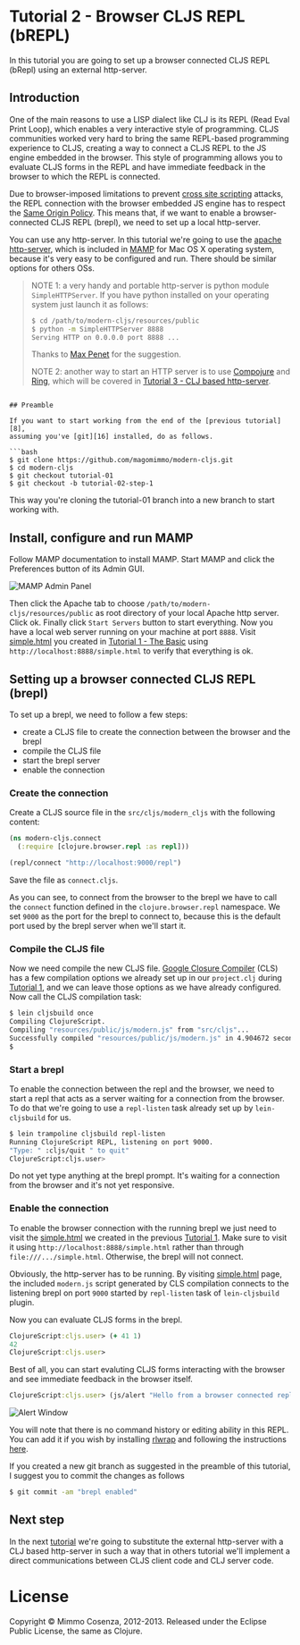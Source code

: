 # Tutorial 2 - Browser CLJS REPL (bREPL)

In this tutorial you are going to set up a browser connected CLJS REPL
(bRepl) using an external http-server.

## Introduction

One of the main reasons to use a LISP dialect like CLJ is its REPL (Read
Eval Print Loop), which enables a very interactive style of
programming. CLJS communities worked very hard to bring the same REPL-based
programming experience to CLJS, creating a way to connect a CLJS REPL to
the JS engine embedded in the browser. This style of programming allows
you to evaluate CLJS forms in the REPL and have immediate feedback in the
browser to which the REPL is connected.

Due to browser-imposed limitations to prevent [cross site scripting][1]
attacks, the REPL connection with the browser embedded JS engine has to
respect the [Same Origin Policy][2]. This means that, if we
want to enable a browser-connected CLJS REPL (brepl), we need to set up
a local http-server.

You can use any http-server. In this tutorial we're going to use the
[apache http-server][3], which is included in [MAMP][4] for Mac OS X
operating system, because it's very easy to be configured and run. There
should be similar options for others OSs.

> NOTE 1: a very handy and portable http-server is python module
> `SimpleHTTPServer`. If you have python installed on your operating
> system just launch it as follows:
>
> ```bash
> $ cd /path/to/modern-cljs/resources/public
> $ python -m SimpleHTTPServer 8888
> Serving HTTP on 0.0.0.0 port 8888 ...
> ```
>
> Thanks to [Max Penet][5] for the suggestion.
>
> NOTE 2: another way to start an HTTP server is to use
> [Compojure][18] and [Ring][17], which will be covered in
> [Tutorial 3 - CLJ based http-server][19].
```

## Preamble

If you want to start working from the end of the [previous tutorial][8],
assuming you've [git][16] installed, do as follows.

```bash
$ git clone https://github.com/magomimmo/modern-cljs.git
$ cd modern-cljs
$ git checkout tutorial-01
$ git checkout -b tutorial-02-step-1
```

This way you're cloning the tutorial-01 branch into a new branch to
start working with.

## Install, configure and run MAMP

Follow MAMP documentation to install MAMP. Start MAMP and click the
Preferences button of its Admin GUI.

![MAMP Admin Panel][6]

Then click the Apache tab to choose
`/path/to/modern-cljs/resources/public` as root directory of your local
Apache http server. Click ok. Finally click `Start Servers` button to
start everything. Now you have a local web server running on your
machine at port `8888`. Visit [simple.html][7] you created in
[Tutorial 1 - The Basic][8] using `http://localhost:8888/simple.html`
to verify that everything is ok.

## Setting up a browser connected CLJS REPL (brepl)

To set up a brepl, we need to follow a few steps:

* create a CLJS file to create the connection between the browser and
  the brepl
* compile the CLJS file
* start the brepl server
* enable the connection

### Create the connection

Create a CLJS source file in the `src/cljs/modern_cljs` with the
following content:

```clojure
(ns modern-cljs.connect
  (:require [clojure.browser.repl :as repl]))

(repl/connect "http://localhost:9000/repl")
```

Save the file as `connect.cljs`.

As you can see, to connect from the browser to the brepl we have to call
the `connect` function defined in the `clojure.browser.repl`
namespace. We set `9000` as the port for the brepl to connect to,
because this is the default port used by the brepl server when we'll
start it.

### Compile the CLJS file

Now we need compile the new CLJS file. [Google Closure Compiler][9] (CLS)
has a few compilation options we already set up in our `project.clj`
during [Tutorial 1][8], and we can leave those options as we have already
configured. Now call the CLJS compilation task:

```bash
$ lein cljsbuild once
Compiling ClojureScript.
Compiling "resources/public/js/modern.js" from "src/cljs"...
Successfully compiled "resources/public/js/modern.js" in 4.904672 seconds.
$
```
### Start a brepl

To enable the connection between the repl and the browser, we need
to start a repl that acts as a server waiting for a connection from the
browser. To do that we're going to use a `repl-listen` task already
set up by `lein-cljsbuild` for us.

```bash
$ lein trampoline cljsbuild repl-listen
Running ClojureScript REPL, listening on port 9000.
"Type: " :cljs/quit " to quit"
ClojureScript:cljs.user>
```

Do not yet type anything at the brepl prompt. It's waiting for a
connection from the browser and it's not yet responsive.

### Enable the connection

To enable the browser connection with the running brepl we just need to
visit the [simple.html][7] we created in the previous [Tutorial 1][8].
Make sure to visit it using `http://localhost:8888/simple.html` rather than
through `file:///.../simple.html`. Otherwise, the brepl will not connect.

Obviously, the http-server has to be running. By visiting
[simple.html][7] page, the included `modern.js` script generated by CLS
compilation connects to the listening brepl on port `9000` started by
`repl-listen` task of `lein-cljsbuild` plugin.

Now you can evaluate CLJS forms in the brepl.

```clojure
ClojureScript:cljs.user> (+ 41 1)
42
ClojureScript:cljs.user>
```
Best of all, you can start evaluting CLJS forms interacting with the browser
and see immediate feedback in the browser itself.

```clojure
ClojureScript:cljs.user> (js/alert "Hello from a browser connected repl")
```
![Alert Window][10]

You will note that there is no command history or editing ability in this
REPL.  You can add it if you wish by installing [rlwrap][12] and following
the instructions [here][13].

If you created a new git branch as suggested in the preamble of this
tutorial, I suggest you to commit the changes as follows

```bash
$ git commit -am "brepl enabled"
```

## Next step

In the next [tutorial][11] we're going to substitute the external
http-server with a CLJ based http-server in such a way that in others
tutorial we'll implement a direct communications between CLJS client
code and CLJ server code.

# License

Copyright © Mimmo Cosenza, 2012-2013. Released under the Eclipse Public
License, the same as Clojure.

[1]: http://en.wikipedia.org/wiki/Cross-site_scripting
[2]: http://en.wikipedia.org/wiki/Same_origin_policy
[3]: http://httpd.apache.org/
[4]: http://www.mamp.info/en/index.html
[5]: https://github.com/mpenet
[6]: https://raw.github.com/magomimmo/modern-cljs/master/doc/images/mamp-01.png
[7]: http://localhost:8888/simple.html
[8]: https://github.com/magomimmo/modern-cljs/blob/master/doc/tutorial-01.md
[9]: https://developers.google.com/closure/compiler/
[10]: https://raw.github.com/magomimmo/modern-cljs/master/doc/images/alert.png
[11]: https://github.com/magomimmo/modern-cljs/blob/master/doc/tutorial-03.md
[12]: http://utopia.knoware.nl/~hlub/rlwrap/#rlwrap
[13]: https://github.com/emezeske/lein-cljsbuild/wiki/Using-Readline-with-REPLs-for-Better-Editing
[14]: https://github.com/emezeske/lein-cljsbuild/issues/186
[15]: https://github.com/emezeske/lein-cljsbuild
[16]: https://help.github.com/articles/set-up-git
[17]: https://github.com/mmcgrana/ring
[18]: https://github.com/weavejester/compojure
[19]: https://github.com/magomimmo/modern-cljs/blob/master/doc/tutorial-03.md
